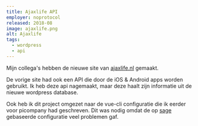 ```yaml
---
title: Ajaxlife API
employer: noprotocol
released: 2018-08
image: ajaxlife.png
alt: Ajaxlife
tags:
  - wordpress
  - api
---
```


Mijn collega's hebben de nieuwe site van [ajaxlife.nl](https://www.ajaxlife.nl/) gemaakt.

De vorige site had ook een API die door de iOS & Android apps worden gebruikt.
Ik heb deze api nagemaakt, maar deze haalt zijn informatie uit de nieuwe wordpress database.

Ook heb ik dit project omgezet naar de vue-cli configuratie die ik eerder voor picompany had geschreven.
Dit was nodig omdat de op [sage](https://roots.io/sage/) gebaseerde configuratie veel problemen gaf.
